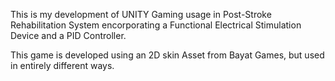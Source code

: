 This is my development of UNITY Gaming usage in Post-Stroke Rehabilitation System encorporating
a Functional Electrical Stimulation Device and a PID Controller.

This game is developed using an 2D skin Asset from Bayat Games, but used in entirely different 
ways. 
